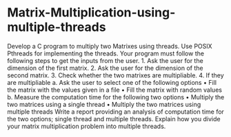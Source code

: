 # Matrix-Multiplication-using-multiple-threads
Develop a C program to multiply two Matrixes using threads. Use POSIX Pthreads for implementing the threads. Your program must follow the following steps to get the inputs from the user. 1. Ask the user for the dimension of the first matrix. 2. Ask the user for the dimension of the second matrix. 3. Check whether the two matrixes are multipliable. 4. If they are multipliable a. Ask the user to select one of the following options • Fill the matrix with the values given in a file • Fill the matrix with random values b. Measure the computation time for the following two options • Multiply the two matrices using a single thread • Multiply the two matrices using multiple threads Write a report providing an analysis of computation time for the two options; single thread and multiple threads. Explain how you divide your matrix multiplication problem into multiple threads.
